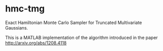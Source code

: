 hmc-tmg
=======

Exact Hamiltonian Monte Carlo Sampler for Truncated Multivariate Gaussians.

This is a MATLAB implementation of the algorithm introduced in the paper http://arxiv.org/abs/1208.4118
